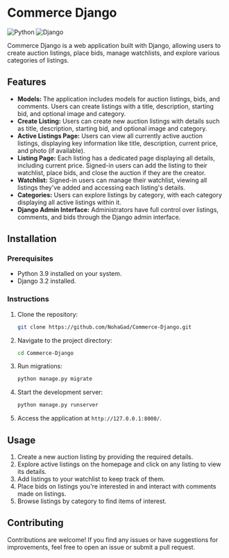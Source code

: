 # Commerce Django

![Python](https://img.shields.io/badge/Python-3.9-blue)
![Django](https://img.shields.io/badge/Django-3.2-green)

Commerce Django is a web application built with Django, allowing users to create auction listings, place bids, manage watchlists, and explore various categories of listings.

## Features

- **Models:** The application includes models for auction listings, bids, and comments. Users can create listings with a title, description, starting bid, and optional image and category.
- **Create Listing:** Users can create new auction listings with details such as title, description, starting bid, and optional image and category.
- **Active Listings Page:** Users can view all currently active auction listings, displaying key information like title, description, current price, and photo (if available).
- **Listing Page:** Each listing has a dedicated page displaying all details, including current price. Signed-in users can add the listing to their watchlist, place bids, and close the auction if they are the creator.
- **Watchlist:** Signed-in users can manage their watchlist, viewing all listings they've added and accessing each listing's details.
- **Categories:** Users can explore listings by category, with each category displaying all active listings within it.
- **Django Admin Interface:** Administrators have full control over listings, comments, and bids through the Django admin interface.

## Installation

### Prerequisites

- Python 3.9 installed on your system.
- Django 3.2 installed.

### Instructions

1. Clone the repository:

   ```bash
   git clone https://github.com/NohaGad/Commerce-Django.git

2. Navigate to the project directory:

   ```bash
   cd Commerce-Django

3. Run migrations:

   ```bash
   python manage.py migrate

4. Start the development server:

   ```bash
   python manage.py runserver

5. Access the application at `http://127.0.0.1:8000/`.

## Usage
1. Create a new auction listing by providing the required details.
2. Explore active listings on the homepage and click on any listing to view its details.
3. Add listings to your watchlist to keep track of them.
4. Place bids on listings you're interested in and interact with comments made on listings.
5. Browse listings by category to find items of interest.

## Contributing
Contributions are welcome! If you find any issues or have suggestions for improvements, feel free to open an issue or submit a pull request.


